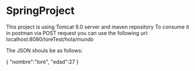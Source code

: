 # SpringProject
This project is using Tomcat 9.0 server and maven repository
To consume it in postman via POST request you can use the following url:
localhost:8080/loreTest/hola/mundo

The JSON shouls be as follows:

{
	"nombre":"lore",
	"edad":27
}
